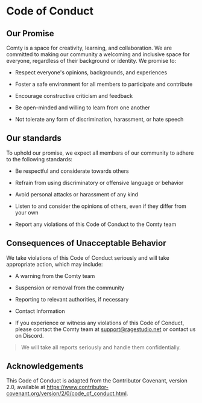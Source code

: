 # Code of Conduct

## Our Promise
Comty is a space for creativity, learning, and collaboration. We are committed to making our community a welcoming and inclusive space for everyone, regardless of their background or identity. We promise to:

- Respect everyone's opinions, backgrounds, and experiences

- Foster a safe environment for all members to participate and contribute

- Encourage constructive criticism and feedback

- Be open-minded and willing to learn from one another

- Not tolerate any form of discrimination, harassment, or hate speech

## Our standards
To uphold our promise, we expect all members of our community to adhere to the following standards:

- Be respectful and considerate towards others

- Refrain from using discriminatory or offensive language or behavior

- Avoid personal attacks or harassment of any kind

- Listen to and consider the opinions of others, even if they differ from your own

- Report any violations of this Code of Conduct to the Comty team

## Consequences of Unacceptable Behavior
We take violations of this Code of Conduct seriously and will take appropriate action, which may include:

- A warning from the Comty team

- Suspension or removal from the community

- Reporting to relevant authorities, if necessary

- Contact Information

- If you experience or witness any violations of this Code of Conduct, please contact the Comty team at support@ragestudio.net or contact us on Discord. 

> We will take all reports seriously and handle them confidentially.

## Acknowledgements
This Code of Conduct is adapted from the Contributor Covenant, version 2.0, available at https://www.contributor-covenant.org/version/2/0/code_of_conduct.html.